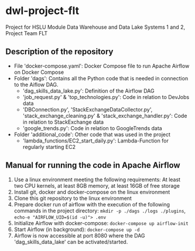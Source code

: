 # dwl-project-flt
Project for HSLU Module Data Warehouse and Data Lake Systems 1 and 2, Project Team FLT

## Description of the repository
* File 'docker-compose.yaml': Docker Compose file to run Apache Airflow on Docker Compose
* Folder 'dags': Contains all the Python code that is needed in connection to the Aiflow DAG.
  * 'dag_skills_data_lake.py': Definition of the Airflow DAG
  * 'job_request.py' & 'top_technologies.py': Code in relation to DevJobs data
  * 'DBConnection.py', 'StackExchangeDataCollector.py', 'stack_exchange_cleaning.py' & 'stack_exchange_handler.py': Code in relation to StackExchange data
  * 'google_trends.py': Code in relation to GoogleTrends data
* Folder 'additional_code': Other code that was used in the project
  * 'lambda_functions/EC2_start_daily.py': Lambda-Function for regularly starting EC2

## Manual for running the code in Apache Airflow
1. Use a linux environment meeting the following requirements: At least two CPU kernels, at least 8GB memory, at least 16GB of free storage
2. Install git, docker and docker-compose on the linux environment
3. Clone this git repository to the linux environment
4. Prepare docker run of airflow with the execution of the following commands in the project directory: 
``mkdir -p ./dags ./logs ./plugins``, ``echo-e "AIRFLOW_UID=$(id -u)"> .env``
5. Initialize Airflow with docker-compose: ``docker-compose up airflow-init``
6. Start Airflow (in background): ``docker-compose up -d``
7. Airflow is now accessible at port 8080 where the DAG 'dag_skills_data_lake' can be activated/started. 
